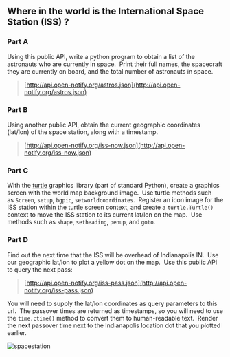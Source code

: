 
## Where in the world is the International Space Station (ISS) ?

<!-- ### Objectives
- Use the requests package to query real-world data
- Improve skills with dictionaries and indexing
- Learn about the built-in Python [Turtle](https://docs.python.org/3.3/library/turtle.html?highlight=turtle) graphics library. -->

### Part A
Using this public API, write a python program to obtain a list of the astronauts who are currently in space.  Print their full names, the spacecraft they are currently on board, and the total number of astronauts in space.
> [http://api.open-notify.org/astros.json](http://api.open-notify.org/astros.json)

### Part B
Using another public API, obtain the current geographic coordinates (lat/lon) of the space station, along with a timestamp.
> [http://api.open-notify.org/iss-now.json](http://api.open-notify.org/iss-now.json)

### Part C
With the [turtle](https://docs.python.org/2/library/turtle.html) graphics library (part of standard Python), create a graphics screen with the world map background image.  Use turtle methods such as `Screen`, `setup`, `bgpic`, `setworldcoordinates`.  Register an icon image for the ISS station within the turtle screen context, and create a `turtle.Turtle()` context to move the ISS station to its current lat/lon on the map.  Use methods such as `shape`, `setheading`, `penup`, and `goto`.

### Part D
Find out the next time that the ISS will be overhead of Indianapolis IN.  Use our geographic lat/lon to plot a yellow dot on the map.  Use this public API to query the next pass:
>[http://api.open-notify.org/iss-pass.json](http://api.open-notify.org/iss-pass.json)

You will need to supply the lat/lon coordinates as query parameters to this url.  The passover times are returned as timestamps, so you will need to use the `time.ctime()` method to convert them to human-readable text.  Render the next passover time next to the Indianapolis location dot that you plotted earlier.

<!--  ### PR (Pull Request) Workflow for this Assignment
1. *Fork* this repository into your own personal github account.
2. Then *Clone* your own repo to your local development machine.
3. Create a separate branch named `dev`, and checkout the branch.
5. Commit your changes, then `git push` the branch back to your own github account.
5. From your own Github repo, create a pull request (PR) from your `dev` branch back to your own master.
6. Copy/Paste the URL **link to your PR** as your assignment submission.
7. Your grader will post code review comments inline with your code, in your github account. Be sure to respond to any comments and make requested changes. **RESUBMIT** a new link to your PR after making changes.  This is the code review iteration cycle.  -->



![spacestation](https://user-images.githubusercontent.com/24884380/161321060-1e4968bb-6fb0-4d39-aae9-f704dd87d2bf.jpeg)



